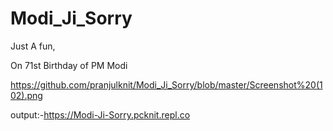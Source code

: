 # Modi_Ji_Sorry

Just A fun,

On 71st Birthday of PM Modi

https://github.com/pranjulknit/Modi_Ji_Sorry/blob/master/Screenshot%20(102).png

output:-https://Modi-Ji-Sorry.pcknit.repl.co


